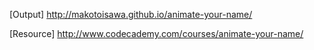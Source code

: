 [Output]
   http://makotoisawa.github.io/animate-your-name/
   
[Resource]
   http://www.codecademy.com/courses/animate-your-name/